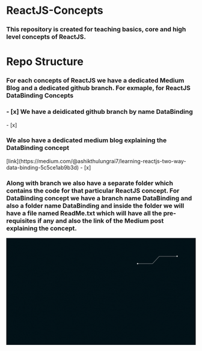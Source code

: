 # ReactJS-Concepts

<h3>
  <p>
    This repository is created for teaching basics, core and high level concepts of ReactJS.
  </p>
</h3>
<h1>Repo Structure</h1>
<h3>
  <p>
    For each concepts of ReactJS we have a dedicated Medium Blog and a dedicated github branch.
    For exmaple, for <b>ReactJS DataBinding Concepts</b>
  </p>
</h3>

<h3>- [x] We have a deidicated github branch by name <b>DataBinding</b> </h3>
- [x] <h3> We also have a dedicated medium blog explaining the DataBinding concept </h3>[link](https://medium.com/@ashikthulungrai7/learning-reactjs-two-way-data-binding-5c5ce1ab9b3d)
- [x] <h3> Along with branch we also have a separate folder which contains the code for that particular ReactJS concept. For <b>DataBinding concept</b> we have a branch name <b>DataBinding</b> and also a folder name <b>DataBinding</b> and inside the folder we will have a file named ReadMe.txt which will have all the pre-requisites if any and also the link of the Medium post explaining the concept. </h3>

<img src="https://github.com/ReactJS-Concepts/ReactJS-Concepts/blob/DataBinding/reactjs-concepts/src/Resources/Images/LearnReact.gif" />
